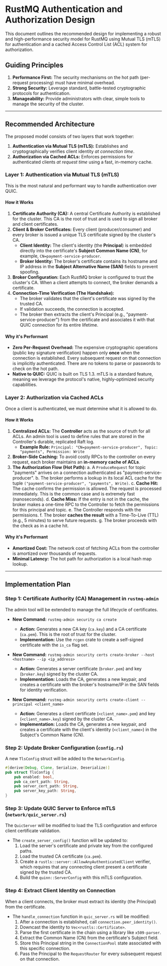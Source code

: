 # RustMQ Authentication and Authorization Design

This document outlines the recommended design for implementing a robust and high-performance security model for RustMQ using Mutual TLS (mTLS) for authentication and a cached Access Control List (ACL) system for authorization.

## Guiding Principles

1.  **Performance First:** The security mechanisms on the hot path (per-request processing) must have minimal overhead.
2.  **Strong Security:** Leverage standard, battle-tested cryptographic protocols for authentication.
3.  **Manageability:** Provide administrators with clear, simple tools to manage the security of the cluster.

---

## Recommended Architecture

The proposed model consists of two layers that work together:

1.  **Authentication via Mutual TLS (mTLS):** Establishes and cryptographically verifies client identity *at connection time*.
2.  **Authorization via Cached ACLs:** Enforces permissions for authenticated clients *at request time* using a fast, in-memory cache.

### Layer 1: Authentication via Mutual TLS (mTLS)

This is the most natural and performant way to handle authentication over QUIC.

#### How it Works

1.  **Certificate Authority (CA):** A central Certificate Authority is established for the cluster. This CA is the root of trust and is used to sign all broker and client certificates.
2.  **Client & Broker Certificates:** Every client (producer/consumer) and every broker is issued a unique TLS certificate signed by the cluster's CA.
    *   **Client Identity:** The client's identity (the **Principal**) is embedded directly into the certificate's **Subject Common Name (CN)**, for example, `CN=payment-service-producer`.
    *   **Broker Identity:** The broker's certificate contains its hostname and IP address in the **Subject Alternative Name (SAN)** fields to prevent spoofing.
3.  **Broker Configuration:** Each RustMQ broker is configured to trust the cluster's CA. When a client attempts to connect, the broker demands a certificate.
4.  **Connection-Time Verification (The Handshake):**
    *   The broker validates that the client's certificate was signed by the trusted CA.
    *   If validation succeeds, the connection is accepted.
    *   The broker then extracts the client's Principal (e.g., "payment-service-producer") from the certificate and associates it with that QUIC connection for its entire lifetime.

#### Why it's Performant

*   **Zero Per-Request Overhead:** The expensive cryptographic operations (public key signature verification) happen only **once** when the connection is established. Every subsequent request on that connection is implicitly authenticated. There are no tokens to parse or passwords to check on the hot path.
*   **Native to QUIC:** QUIC is built on TLS 1.3. mTLS is a standard feature, meaning we leverage the protocol's native, highly-optimized security capabilities.

### Layer 2: Authorization via Cached ACLs

Once a client is authenticated, we must determine what it is allowed to do.

#### How it Works

1.  **Centralized ACLs:** The **Controller** acts as the source of truth for all ACLs. An admin tool is used to define rules that are stored in the Controller's durable, replicated Raft log.
    *   **Example Rule:** `Principal: "CN=payment-service-producer", Topic: "payments", Permission: Write`
2.  **Broker-Side Caching:** To avoid costly RPCs to the controller on every request, each broker maintains an **in-memory cache of ACLs**.
3.  **The Authorization Flow (Hot Path):**
    a. A `ProduceRequest` for topic "payments" arrives on a connection authenticated as "payment-service-producer".
    b. The broker performs a lookup in its local ACL cache for the tuple `("payment-service-producer", "payments", Write)`.
    c. **Cache Hit:** The cache confirms the permission is allowed. The request is processed immediately. This is the common case and is extremely fast (nanoseconds).
    d. **Cache Miss:** If the entry is not in the cache, the broker makes a one-time RPC to the Controller to fetch the permissions for this principal and topic.
    e. The Controller responds with the permissions.
    f. The broker **caches the result** with a Time-To-Live (TTL) (e.g., 5 minutes) to serve future requests.
    g. The broker proceeds with the check as in a cache hit.

#### Why it's Performant

*   **Amortized Cost:** The network cost of fetching ACLs from the controller is amortized over thousands of requests.
*   **Minimal Latency:** The hot path for authorization is a local hash map lookup.

---

## Implementation Plan

### Step 1: Certificate Authority (CA) Management in `rustmq-admin`

The admin tool will be extended to manage the full lifecycle of certificates.

*   **New Command:** `rustmq-admin security ca create`
    *   **Action:** Generates a new CA key (`ca.key`) and a CA certificate (`ca.pem`). This is the root of trust for the cluster.
    *   **Implementation:** Use the `rcgen` crate to create a self-signed certificate with the `is_ca` flag set.

*   **New Command:** `rustmq-admin security certs create-broker --host <hostname> --ip <ip_address>`
    *   **Action:** Generates a server certificate (`broker.pem`) and key (`broker.key`) signed by the cluster CA.
    *   **Implementation:** Loads the CA, generates a new keypair, and creates a certificate with the broker's hostname/IP in the SAN fields for identity verification.

*   **New Command:** `rustmq-admin security certs create-client --principal <client_name>`
    *   **Action:** Generates a client certificate (`<client_name>.pem`) and key (`<client_name>.key`) signed by the cluster CA.
    *   **Implementation:** Loads the CA, generates a new keypair, and creates a certificate with the client's identity (`<client_name>`) in the Subject's Common Name (CN).

### Step 2: Update Broker Configuration (`config.rs`)

A new `TlsConfig` struct will be added to the `NetworkConfig`.

```rust
#[derive(Debug, Clone, Serialize, Deserialize)]
pub struct TlsConfig {
    pub enabled: bool,
    pub ca_cert_path: String,
    pub server_cert_path: String,
    pub server_key_path: String,
}
```

### Step 3: Update QUIC Server to Enforce mTLS (`network/quic_server.rs`)

The `QuicServer` will be modified to load the TLS configuration and enforce client certificate validation.

*   The `create_server_config()` function will be updated to:
    1.  Load the server's certificate and private key from the configured paths.
    2.  Load the trusted CA certificate (`ca.pem`).
    3.  Create a `rustls::server::AllowAnyAuthenticatedClient` verifier, which requires that any connecting client present a certificate signed by the trusted CA.
    4.  Build the `quinn::ServerConfig` with this mTLS configuration.

### Step 4: Extract Client Identity on Connection

When a client connects, the broker must extract its identity (the Principal) from the certificate.

*   The `handle_connection` function in `quic_server.rs` will be modified:
    1.  After a connection is established, call `connection.peer_identity()`.
    2.  Downcast the identity to `Vec<rustls::Certificate>`.
    3.  Parse the first certificate in the chain using a library like `x509-parser`.
    4.  Extract the Common Name (CN) from the certificate's Subject field.
    5.  Store this Principal string in the `ConnectionPool` state associated with this specific connection.
    6.  Pass the Principal to the `RequestRouter` for every subsequent request on that connection.
